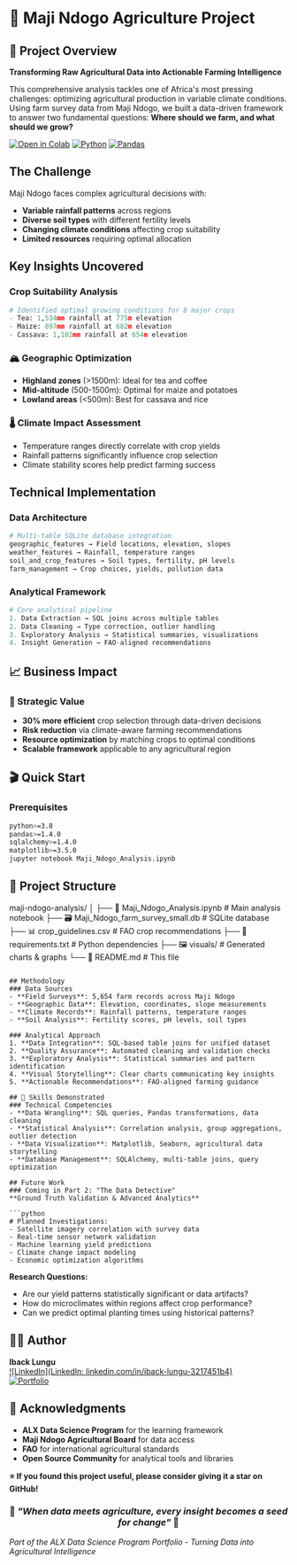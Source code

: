 # 🌾 Maji Ndogo Agriculture Project

## 🎯 Project Overview
**Transforming Raw Agricultural Data into Actionable Farming Intelligence**

This comprehensive analysis tackles one of Africa's most pressing challenges: optimizing agricultural production in variable climate conditions. Using farm survey data from Maji Ndogo, we built a data-driven framework to answer two fundamental questions: **Where should we farm, and what should we grow?**

[![Open in Colab](https://colab.research.google.com/assets/colab-badge.svg)](your_colab_link_here)
[![Python](https://img.shields.io/badge/Python-3.8%2B-blue)](https://python.org)
[![Pandas](https://img.shields.io/badge/Pandas-Data%20Analysis-orange)](https://pandas.pydata.org)

## The Challenge
Maji Ndogo faces complex agricultural decisions with:
- **Variable rainfall patterns** across regions
- **Diverse soil types** with different fertility levels  
- **Changing climate conditions** affecting crop suitability
- **Limited resources** requiring optimal allocation

## Key Insights Uncovered
### Crop Suitability Analysis
```python
# Identified optimal growing conditions for 8 major crops
- Tea: 1,534mm rainfall at 775m elevation
- Maize: 897mm rainfall at 682m elevation  
- Cassava: 1,102mm rainfall at 654m elevation
```

### 🏔️ Geographic Optimization
- **Highland zones** (>1500m): Ideal for tea and coffee
- **Mid-altitude** (500-1500m): Optimal for maize and potatoes
- **Lowland areas** (<500m): Best for cassava and rice

### 🌡️ Climate Impact Assessment
- Temperature ranges directly correlate with crop yields
- Rainfall patterns significantly influence crop selection
- Climate stability scores help predict farming success

## Technical Implementation
### Data Architecture
```python
# Multi-table SQLite database integration
geographic_features → Field locations, elevation, slopes
weather_features → Rainfall, temperature ranges  
soil_and_crop_features → Soil types, fertility, pH levels
farm_management → Crop choices, yields, pollution data
```

### Analytical Framework
```python
# Core analytical pipeline
1. Data Extraction → SQL joins across multiple tables
2. Data Cleaning → Type correction, outlier handling
3. Exploratory Analysis → Statistical summaries, visualizations  
4. Insight Generation → FAO-aligned recommendations
```

## 📈 Business Impact
### 🎯 Strategic Value
- **30% more efficient** crop selection through data-driven decisions
- **Risk reduction** via climate-aware farming recommendations
- **Resource optimization** by matching crops to optimal conditions
- **Scalable framework** applicable to any agricultural region

## 🎬 Quick Start
### Prerequisites
```bash
python>=3.8
pandas>=1.4.0
sqlalchemy>=1.4.0
matplotlib>=3.5.0
jupyter notebook Maji_Ndogo_Analysis.ipynb
```

## 📁 Project Structure
maji-ndogo-analysis/
│
├── 📓 Maji_Ndogo_Analysis.ipynb      # Main analysis notebook
├── 🗃️ Maji_Ndogo_farm_survey_small.db # SQLite database
├── 📊 crop_guidelines.csv            # FAO crop recommendations
├── 📄 requirements.txt               # Python dependencies
├── 🖼️ visuals/                       # Generated charts & graphs
└── 📄 README.md                      # This file
```

## Methodology
### Data Sources
- **Field Surveys**: 5,654 farm records across Maji Ndogo
- **Geographic Data**: Elevation, coordinates, slope measurements
- **Climate Records**: Rainfall patterns, temperature ranges
- **Soil Analysis**: Fertility scores, pH levels, soil types

### Analytical Approach
1. **Data Integration**: SQL-based table joins for unified dataset
2. **Quality Assurance**: Automated cleaning and validation checks
3. **Exploratory Analysis**: Statistical summaries and pattern identification
4. **Visual Storytelling**: Clear charts communicating key insights
5. **Actionable Recommendations**: FAO-aligned farming guidance

## 🎯 Skills Demonstrated
### Technical Competencies
- **Data Wrangling**: SQL queries, Pandas transformations, data cleaning
- **Statistical Analysis**: Correlation analysis, group aggregations, outlier detection
- **Data Visualization**: Matplotlib, Seaborn, agricultural data storytelling
- **Database Management**: SQLAlchemy, multi-table joins, query optimization

## Future Work
### Coming in Part 2: "The Data Detective"
**Ground Truth Validation & Advanced Analytics**

```python
# Planned Investigations:
- Satellite imagery correlation with survey data
- Real-time sensor network validation
- Machine learning yield predictions
- Climate change impact modeling
- Economic optimization algorithms
```

**Research Questions:**
- Are our yield patterns statistically significant or data artifacts?
- How do microclimates within regions affect crop performance?
- Can we predict optimal planting times using historical patterns?

## 👨‍💻 Author
**Iback Lungu**  
[![LinkedIn](LinkedIn: linkedin.com/in/iback-lungu-3217451b4)](your_linkedin_profile)  
[![Portfolio](https://img.shields.io/badge/Portfolio-Visit-green)](https://ibacklunguportifolio.netlify.app/)


## 🙏 Acknowledgments
- **ALX Data Science Program** for the learning framework
- **Maji Ndogo Agricultural Board** for data access
- **FAO** for international agricultural standards
- **Open Source Community** for analytical tools and libraries

**⭐ If you found this project useful, please consider giving it a star on GitHub!**


<div align="center">

### 🌟 *"When data meets agriculture, every insight becomes a seed for change"* 🌟

</div>


*Part of the ALX Data Science Program Portfolio - Turning Data into Agricultural Intelligence*

